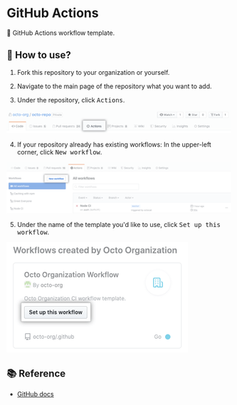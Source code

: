 # GitHub Actions

🤖 GitHub Actions workflow template.

## 💬 How to use?

1. Fork this repository to your organization or yourself.

2. Navigate to the main page of the repository what you want to add.

3. Under the repository, click <kbd>Actions</kbd>.

![](./assets/image/actions-tab.png)

4. If your repository already has existing workflows: In the upper-left corner, click <kbd>New workflow</kbd>.

![](./assets/image/actions-new-workflow.png)

5. Under the name of the template you'd like to use, click <kbd>Set up this workflow</kbd>.

![](./assets/image/actions-create-starter.png)

## 📚 Reference
- [GitHub docs](https://docs.github.com/en/free-pro-team@latest/actions/learn-github-actions/sharing-workflows-with-your-organization)